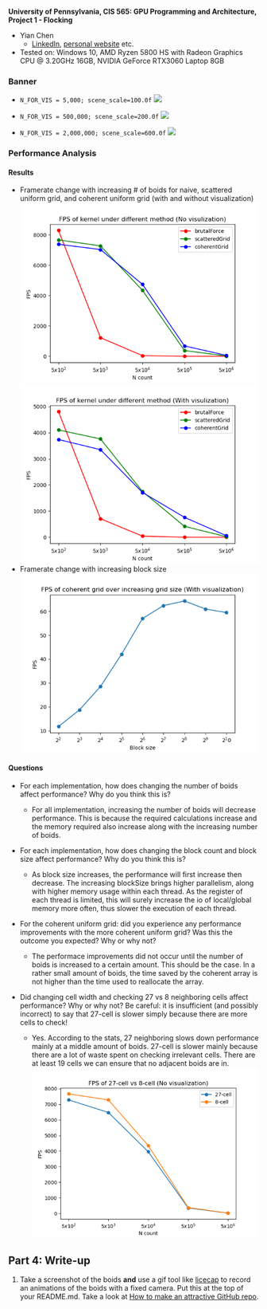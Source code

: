 **University of Pennsylvania, CIS 565: GPU Programming and Architecture,
Project 1 - Flocking**

* Yian Chen
  * [LinkedIn](https://www.linkedin.com/in/yian-chen-33a31a1a8/), [personal website](https://sydianandrewchen.github.io/) etc.
* Tested on: Windows 10, AMD Ryzen 5800 HS with Radeon Graphics CPU @ 3.20GHz 16GB, NVIDIA GeForce RTX3060 Laptop 8GB


### Banner

* `N_FOR_VIS = 5,000; scene_scale=100.0f`
![](images/banner.gif)

* `N_FOR_VIS = 500,000; scene_scale=200.0f`
![](images/banner2.gif)

* `N_FOR_VIS = 2,000,000; scene_scale=600.0f`
![](images/banner3.gif)


### Performance Analysis

#### Results

- Framerate change with increasing # of boids for naive, scattered uniform grid, and coherent uniform grid (with and without visualization)
![](images/boids_no_visual.png)
![](images/boids_with_visual.png)
- Framerate change with increasing block size
![](images/increasing_gridSize.png)

#### Questions

* For each implementation, how does changing the number of boids affect performance? Why do you think this is?
  * For all implementation, increasing the number of boids will decrease performance. This is because the required calculations increase and the memory required also increase along with the increasing number of boids.

* For each implementation, how does changing the block count and block size affect performance? Why do you think this is?
  * As block size increases, the performance will first increase then decrease. The increasing blockSize brings higher parallelism, along with higher memory usage within each thread. As the register of each thread is limited, this will surely increase the io of local/global memory more often, thus slower the execution of each thread.

* For the coherent uniform grid: did you experience any performance improvements with the more coherent uniform grid? Was this the outcome you expected? Why or why not?
  * The performace improvements did not occur until the number of boids is increased to a certain amount. This should be the case. In a rather small amount of boids, the time saved by the coherent array is not higher than the time used to reallocate the array. 
* Did changing cell width and checking 27 vs 8 neighboring cells affect performance? Why or why not? Be careful: it is insufficient (and possibly incorrect) to say that 27-cell is slower simply because there are more cells to check!
  * Yes. According to the stats, 27 neighboring slows down performance mainly at a middle amount of boids. 27-cell is slower mainly because there are a lot of waste spent on checking irrelevant cells. There are at least 19 cells we can ensure that no adjacent boids are in.
  ![](images/27vs8_no_visual.png)


## Part 4: Write-up

1. Take a screenshot of the boids **and** use a gif tool like [licecap](http://www.cockos.com/licecap/) to record an animations of the boids with a fixed camera. Put this at the top of your README.md. Take a look at [How to make an attractive
GitHub repo](https://github.com/pjcozzi/Articles/blob/master/CIS565/GitHubRepo/README.md).
